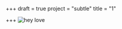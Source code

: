 +++
draft = true
project = "subtle"
title = "1"

+++
![](/screenshot-from-2022-10-06-14-58-33.png "hey love")